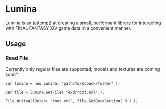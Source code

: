 # Lumina

Lumina is an (attempt) at creating a small, performant library for interacting with FINAL FANTASY XIV game data in a convenient manner.

## Usage

### Read File

Currently only regular files are supported, models and textures are coming soon™

    var lumina = new Lumina( "path/to/sqpack/folder" );

    var file = lumina.GetFile( "exd/root.exl" );

    File.WriteAllBytes( "root.exl", file.GetDataSection( 0 ) );